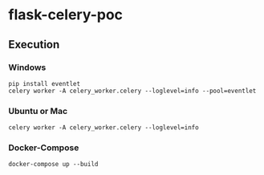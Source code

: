 # flask-celery-poc

## Execution

### Windows

```unix
pip install eventlet
celery worker -A celery_worker.celery --loglevel=info --pool=eventlet
```

### Ubuntu or Mac

```unix
celery worker -A celery_worker.celery --loglevel=info
```

### Docker-Compose

```unix
docker-compose up --build
```